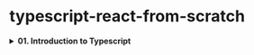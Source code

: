 # typescript-react-from-scratch

<details> <summary><b>01. Introduction to Typescript</b></summary>

<br>

> <details> <summary>zzzzzzzzzzzzzzz</summary>
>
> <br>
>
> - Notes:
>
> ```sh
> # comment
> $_ whoami
> foo
> ```
>
> <details> <summary><em>Transcript ES:</em></summary>
>
> ```console
> codificando las piezas que faltan en la sección anterior vio la creación del código de unión principal para la aplicación en esta parte del curso verá las funciones de desorden creadas completando la funcionalidad inicial de la verificación su aplicación la conectividad del sitio compruébela  podrá comprobar varios euros en cada ejecución los usuarios alimentarán su otro hacia fuera al enumerarlos en la línea de comando proporcionándolos en un archivo de texto o ambos para crear la lista interna de objetivo su casa el primer proceso de Apple, sí i se proporcionó en la línea de comando luego agregará un euro adicional algún un archivo si alguno él es el código que realiza estos lanzamientos y devuelve una lista de activación de objetivos que combina ambas fuentes la línea de comando y el archivo de texto opcional el primer positivo se importa para administrar la ruta a la operación sabe que usted es otro archivo a continuación se agrega una función de ayuda con lo siguiente código esto define ceros que inicialmente almacena la lista de euros siempre que el comando línea tenga en cuenta que si el uso no lo hace suministra urinarios entonces será una lista vacía hey para encontrar un condicional que verifique si un usuario ha proporcionado un euro archivo si es así, entonces el bloque if aumenta la lista de destino su propio resultante de la llamada lee que está fuera de archivo con la caída proporcionada en el argumentos del usuario argumento de la línea de comando del archivo de entrada finalmente se devuelve la lista de euros el guión bajo lee los euros del archivo ejecuta las siguientes acciones esto convierte un argumento de caída en un objeto de ruta de ruta cumplida para facilitar el procesamiento adicional esta línea define una declaración condicional que comprueba si el archivo actual es un archivo real en el sistema de archivos local realiza la verificación de la causa condicional es el método de caída en la ruta objeto entonces el bloque if abre el archivo y lee su contenido usando una lista t comprensión la lista de comprensión elimina cualquier espacio en blanco inicial y posterior de cada línea para evitar el procesamiento horas más tarde este control condicional si se ha recolectado algún euro si es así, esta línea devuelve de la lista resultante de euros de lo contrario, esto line prince y mensaje de error para informar al usuario que el archivo de entrada está vacío la cláusula else prince un mensaje de error para señalar que el archivo de entrada no existe si la función se ejecuta sin devolviendo una lista válida de su house devuelve y vacía la lista ese es un flujo de programa razonablemente complejo pero ahora puede continuar con la parte final de dunder main don't pay why para ejecutar verificaciones de conectividad en múltiples web sitios que necesita es justo a través de  la lista de destino de su casa hace los controles y muestra los resultados correspondientes eso es lo que ve la función de control síncrono a continuación en la pantalla en primer lugar, actualiza sus importaciones agregando  el sitio está en línea y muestra el resultado de la verificación a continuación, se define la función de verificación síncrona que toma una lista de sus demás como argumentos esta línea inicia un ciclo for the ocho tasas sobre los euros objetivo hey, usted define e inicializa el error que contendrá un mensaje que se mostrará si la aplicación no recibe una respuesta del sitio web de destino oye, tú defines una declaración de prueba excepto que detecta cualquier excepción que pueda ocurrir durante las comprobaciones de conectividad, estas comprobaciones son geniales  el sitio está en línea con el objetivo su lo usaré como argumento estas líneas actualizan el resultado una vez variables si ocurre un problema de conexión esta línea entrenador muestra el resultado de verificación con argumentos apropiados para mostrar la conectividad verifica resultado en la pantalla para terminar este archivo, agrega lo típico si se hace, el nombre es podría haber hecho el repetitivo principal código esta causa es principal cuando el módulo se ejecuta como script o ejecutable programa y detiene la ejecución del código si alguna vez se importa a otro script ha escrito mucho código sin verlo en acción ha codificado la conectividad del sitio verifique su venta i y el script de punto de entrada ahora es hora de probar la aplicación antes de hacerlo, asegúrese de haber descargado la muestra incluida que despertó el archivo dot txt de los materiales del curso y colóquelo en en el directorio de trabajo ahora regrese a la línea come on  una tecla ex el comando visto en pantalla primero ejecuta rp checker con el indicador h que muestra un mensaje que explica cómo usar la aplicación luego puede ver el contenido de el archivo de texto de muestra de euros finalmente rp checker es ejecutar con la bandera f y el archivo de euros de muestra que ejecuta una verificación en varios importantes sitios web si ocurre un error durante la verificación el nuevo recibe un mensaje en pantalla con la información sobre qué está causando el error go adelante y tr y algunos otros euros y funciones por ejemplo, intente combinar euros que la línea de comando con el de un archivo de texto usando usted y f cambia verifique adicionalmente qué sucede cuando proporciona una caída de euros que está vacía o inexistente la comprobación de conectividad funciona bien pero tiene un problema oculto la ejecución el tiempo puede ser considerable si lo ejecutas con una lista larga de destino euros esto es porque todas las comprobaciones ejecutar sincrónico lee esperando que el sitio quiera responda antes de iniciar la verificación en sitio y así sucesivamente con una larga lista de euros y respuestas lentas del sitio, esto puede sumar rápidamente la solución a este problema es ejecutar las comprobaciones asincrónicas ejecutan múltiples comprobaciones al mismo tiempo esto es posible porque la mayoría del tiempo de ejecución de los programas está esperando respuestas de los lados que se están comprobando en la siguiente sección del curso
> ```
>
> </details>
>
> </details>

<br>
